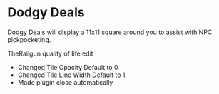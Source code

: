 # Dodgy Deals
Dodgy Deals will display a 11x11 square around you to assist with NPC pickpocketing.

TheRailgun quality of life edit

- Changed Tile Opacity Default to 0
- Changed Tile Line Width Default to 1
- Made plugin close automatically
